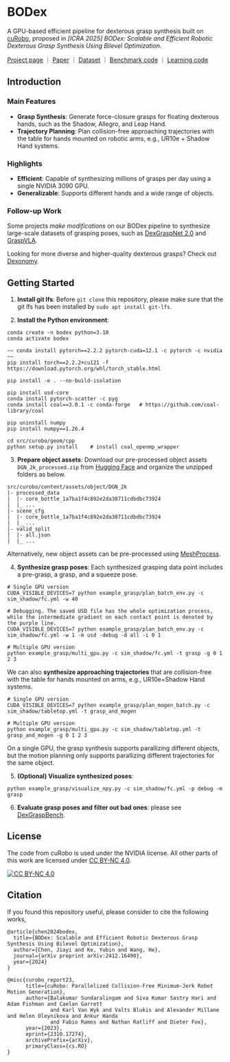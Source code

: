 # BODex

A GPU-based efficient pipeline for dexterous grasp synthesis built on [cuRobo](https://github.com/NVlabs/curobo/tree/main), proposed in *[ICRA 2025] BODex: Scalable and Efficient Robotic Dexterous Grasp Synthesis Using Bilevel Optimization*.

[Project page](https://pku-epic.github.io/BODex/) ｜ [Paper](https://arxiv.org/abs/2412.16490) ｜ [Dataset](https://huggingface.co/datasets/JiayiChenPKU/BODex) ｜ [Benchmark code](https://github.com/JYChen18/DexGraspBench) ｜ [Learning code](https://github.com/JYChen18/DexLearn)

## Introduction
### Main Features
- **Grasp Synthesis**: Generate force-closure grasps for floating dexterous hands, such as the Shadow, Allegro, and Leap Hand.
- **Trajectory Planning**: Plan collision-free approaching trajectories with the table for hands mounted on robotic arms, e.g., UR10e + Shadow Hand systems.

### Highlights
- **Efficient**: Capable of synthesizing millions of grasps per day using a single NVIDIA 3090 GPU.
- **Generalizable**: Supports different hands and a wide range of objects.

### Follow-up Work
Some projects *make modifications* on our BODex pipeline to synthesize large-scale datasets of grasping poses, such as [DexGraspNet 2.0](https://pku-epic.github.io/DexGraspNet2.0/) and [GraspVLA](https://pku-epic.github.io/GraspVLA-web/).

Looking for more diverse and higher-quality dexterous grasps? Check out [Dexonomy](https://pku-epic.github.io/Dexonomy).



## Getting Started
1. **Install git lfs**: Before `git clone` this repository, please make sure that the git lfs has been installed by `sudo apt install git-lfs`.

2. **Install the Python environment**:
```
conda create -n bodex python=3.10
conda activate bodex

~~ conda install pytorch==2.2.2 pytorch-cuda=12.1 -c pytorch -c nvidia ~~
pip install torch==2.2.2+cu121 -f https://download.pytorch.org/whl/torch_stable.html

pip install -e . --no-build-isolation  

pip install usd-core 
conda install pytorch-scatter -c pyg
conda install coal==3.0.1 -c conda-forge   # https://github.com/coal-library/coal

pip uninstall numpy
pip install numpy==1.26.4

cd src/curobo/geom/cpp
python setup.py install    # install coal_openmp_wrapper
```

3. **Prepare object assets**: Download our pre-processed object assets `DGN_2k_processed.zip` from [Hugging Face](https://huggingface.co/datasets/JiayiChenPKU/BODex) and organize the unzipped folders as below. 
```
src/curobo/content/assets/object/DGN_2k
|- processed_data
|  |- core_bottle_1a7ba1f4c892e2da30711cdbdbc73924
|  |_ ...
|- scene_cfg
|  |- core_bottle_1a7ba1f4c892e2da30711cdbdbc73924
|  |_ ...
|- valid_split
|  |- all.json
|  |_ ...
```
Alternatively, new object assets can be pre-processed using [MeshProcess](https://github.com/JYChen18/MeshProcess).
   
4. **Synthesize grasp poses**: Each synthesized grasping data point includes a pre-grasp, a grasp, and a squeeze pose. 
```
# Single GPU version
CUDA_VISIBLE_DEVICES=7 python example_grasp/plan_batch_env.py -c sim_shadow/fc.yml -w 40 

# Debugging. The saved USD file has the whole optimization process, while the intermediate gradient on each contact point is denoted by the purple line.
CUDA_VISIBLE_DEVICES=7 python example_grasp/plan_batch_env.py -c sim_shadow/fc.yml -w 1 -m usd -debug -d all -i 0 1

# Multiple GPU version
python example_grasp/multi_gpu.py -c sim_shadow/fc.yml -t grasp -g 0 1 2 3 
```
We can also **synthesize approaching trajectories** that are collision-free with the table for hands mounted on arms, e.g., UR10e+Shadow Hand systems.
 ```
# Single GPU version
CUDA_VISIBLE_DEVICES=7 python example_grasp/plan_mogen_batch.py -c sim_shadow/tabletop.yml -t grasp_and_mogen

# Multiple GPU version
python example_grasp/multi_gpu.py -c sim_shadow/tabletop.yml -t grasp_and_mogen -g 0 1 2 3 
```
On a single GPU, the grasp synthesis supports parallizing different objects, but the motion planning only supports parallizing different trajectories for the same object.

5. **(Optional) Visualize synthesized poses**:
```
python example_grasp/visualize_npy.py -c sim_shadow/fc.yml -p debug -m grasp
```

6. **Evaluate grasp poses and filter out bad ones**: please see [DexGraspBench](https://github.com/JYChen18/DexGraspBench).


## License

The code from cuRobo is used under the NVIDIA license. All other parts of this work are licensed under [CC BY-NC 4.0][cc-by-nc].

[![CC BY-NC 4.0][cc-by-nc-image]][cc-by-nc]

[cc-by-nc]: https://creativecommons.org/licenses/by-nc/4.0/
[cc-by-nc-image]: https://licensebuttons.net/l/by-nc/4.0/88x31.png

## Citation

If you found this repository useful, please consider to cite the following works,

```
@article{chen2024bodex,
  title={BODex: Scalable and Efficient Robotic Dexterous Grasp Synthesis Using Bilevel Optimization},
  author={Chen, Jiayi and Ke, Yubin and Wang, He},
  journal={arXiv preprint arXiv:2412.16490},
  year={2024}
}

@misc{curobo_report23,
      title={cuRobo: Parallelized Collision-Free Minimum-Jerk Robot Motion Generation},
      author={Balakumar Sundaralingam and Siva Kumar Sastry Hari and Adam Fishman and Caelan Garrett
              and Karl Van Wyk and Valts Blukis and Alexander Millane and Helen Oleynikova and Ankur Handa
              and Fabio Ramos and Nathan Ratliff and Dieter Fox},
      year={2023},
      eprint={2310.17274},
      archivePrefix={arXiv},
      primaryClass={cs.RO}
}
```
